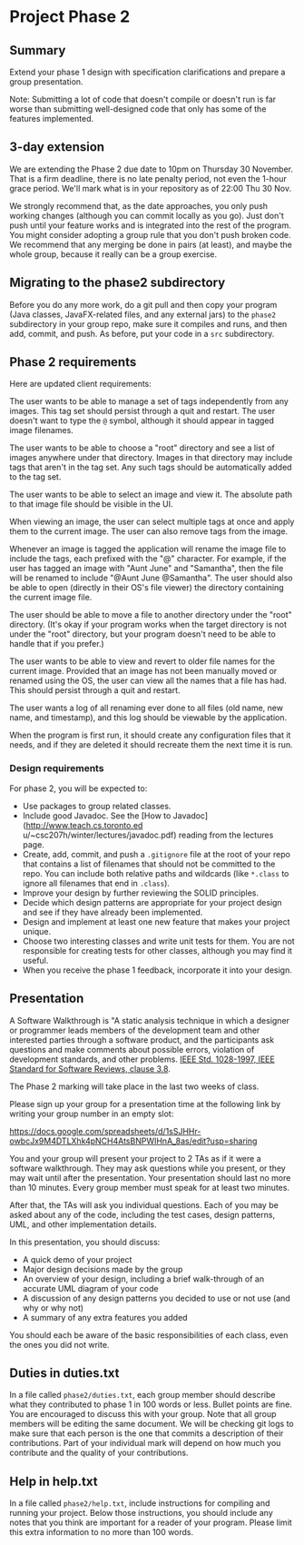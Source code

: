 # Project Phase 2

## Summary

Extend your phase 1 design with specification clarifications and prepare a
group presentation.

Note: Submitting a lot of code that doesn't compile or doesn't run is far worse
than submitting well-designed code that only has some of the features
implemented.

## 3-day extension

We are extending the Phase 2 due date to 10pm on Thursday 30 November. That is
a firm deadline, there is no late penalty period, not even the 1-hour grace
period. We'll mark what is in your repository as of 22:00 Thu 30 Nov.

We strongly recommend that, as the date approaches, you only push working
changes (although you can commit locally as you go). Just don't push until your
feature works and is integrated into the rest of the program. You might
consider adopting a group rule that you don't push broken code. We recommend
that any merging be done in pairs (at least), and maybe the whole group,
because it really can be a group exercise.

## Migrating to the phase2 subdirectory

Before you do any more work, do a git pull and then copy your program (Java classes, JavaFX-related files, and any external jars) to the `phase2` subdirectory in your group repo, make sure it compiles and runs, and then add, commit, and push. As before, put your code in a `src` subdirectory.

## Phase 2 requirements

Here are updated client requirements:

The user wants to be able to manage a set of tags independently from any
images. This tag set should persist through a quit and restart. The user
doesn't want to type the `@` symbol, although it should appear in tagged image
filenames.

The user wants to be able to choose a "root" directory and see a list of images
anywhere under that directory. Images in that directory may include tags that
aren't in the tag set. Any such tags should be automatically added to the tag
set.

The user wants to be able to select an image and view it. The absolute path to
that image file should be visible in the UI.

When viewing an image, the user can select multiple tags at once and apply them
to the current image. The user can also remove tags from the image.

Whenever an image is tagged the application will rename the image file to
include the tags, each prefixed with the "@" character. For example, if the
user has tagged an image with "Aunt June" and "Samantha", then the file will be
renamed to include "@Aunt June @Samantha". The user should also be able to open
(directly in their OS's file viewer) the directory containing the current image
file.

The user should be able to move a file to another directory under the "root" directory. (It's okay if your program works when the target directory is not under the "root" directory, but your program doesn't need to be able to handle that if you prefer.)

The user wants to be able to view and revert to older file names for the current image. Provided that an image has not been manually moved or renamed using the OS, the user can view all the names that a file has had. This should persist through a quit and restart.

The user wants a log of all renaming ever done to all files (old name, new name, and timestamp), and this log should be viewable by the application.

When the program is first run, it should create any configuration files that it
needs, and if they are deleted it should recreate them the next time it is run.

### Design requirements

For phase 2, you will be expected to:

* Use packages to group related classes.
* Include good Javadoc. See the [How to Javadoc](http://www.teach.cs.toronto.ed
  u/~csc207h/winter/lectures/javadoc.pdf) reading from the lectures page.
* Create, add, commit, and push a `.gitignore` file at the root of your repo
  that contains a list of filenames that should not be committed to the repo.
  You can include both relative paths and wildcards (like `*.class` to ignore
  all filenames that end in `.class`).
* Improve your design by further reviewing the SOLID principles.
* Decide which design patterns are appropriate for your project design and see
  if they have already been implemented.
* Design and implement at least one new feature that makes your project unique.
* Choose two interesting classes and write unit tests for them. You are not
  responsible for creating tests for other classes, although you may find it
  useful.
* When you receive the phase 1 feedback, incorporate it into your design.

## Presentation

A Software Walkthrough is "A static analysis technique in which a designer or programmer leads members of the development team and other interested parties through a software product, and the participants ask questions and make comments about possible errors, violation of development standards, and other problems. [IEEE Std. 1028-1997, IEEE Standard for Software Reviews, clause 3.8](https://en.wikipedia.org/wiki/IEEE).

The Phase 2 marking will take place in the last two weeks of class. 

Please sign up your group for a presentation time at the following link
by writing your group number in an empty slot:

https://docs.google.com/spreadsheets/d/1sSJHHr-owbcJx9M4DTLXhk4pNCH4AtsBNPWIHnA_8as/edit?usp=sharing

You and your group will present your project to 2 TAs as if it were a software walkthrough. They may ask questions while you present, or they may wait until after the presentation. Your presentation should last no more than 10 minutes. Every group member must speak for at least two minutes.

After that, the TAs will ask you individual questions. Each of you may be asked about any of the code, including the test cases, design patterns, UML, and other implementation details.

In this presentation, you should discuss:

* A quick demo of your project
* Major design decisions made by the group
* An overview of your design, including a brief walk-through of an accurate UML diagram of your code
* A discussion of any design patterns you decided to use or not use (and why or
  why not)
* A summary of any extra features you added

You should each be aware of the basic responsibilities of each class, even the ones you did not write.

## Duties in duties.txt

In a file called `phase2/duties.txt`, each group member should describe what they contributed to phase 1 in 100 words or less. Bullet points are fine. You are encouraged to discuss this with your group. Note that all group members will be editing the same document. We will be checking git logs to make sure that each person is the one that commits a description of their contributions. Part of your individual mark will depend on how much you contribute and the quality of your contributions.

## Help in help.txt

In a file called `phase2/help.txt`, include instructions for compiling and running your project. Below those instructions, you should include any notes that you think are important for a reader of your program. Please limit this extra information to no more than 100 words.
